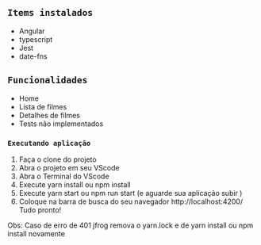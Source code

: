 ## `Items instalados`
- Angular
- typescript
- Jest
- date-fns

## `Funcionalidades`
- Home
- Lista  de filmes
- Detalhes de filmes
- Tests não implementados
### `Executando aplicação`

1. Faça o clone do projeto
1. Abra o projeto em seu VScode
1. Abra o Terminal do VScode
1. Execute yarn install ou npm install
1. Execute yarn start ou npm run start (e aguarde sua aplicação subir )
1. Coloque na barra de busca do seu navegador http://localhost:4200/
   Tudo pronto!


Obs: Caso de erro de 401 jfrog remova o yarn.lock e de yarn install ou npm install novamente

